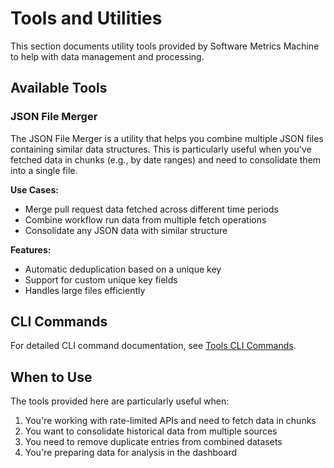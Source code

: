 # Tools and Utilities

This section documents utility tools provided by Software Metrics Machine to help with data management and processing.

## Available Tools

### JSON File Merger

The JSON File Merger is a utility that helps you combine multiple JSON files containing similar data structures. This is particularly useful when you've fetched data in chunks (e.g., by date ranges) and need to consolidate them into a single file.

**Use Cases:**
- Merge pull request data fetched across different time periods
- Combine workflow run data from multiple fetch operations
- Consolidate any JSON data with similar structure

**Features:**
- Automatic deduplication based on a unique key
- Support for custom unique key fields
- Handles large files efficiently

## CLI Commands

For detailed CLI command documentation, see [Tools CLI Commands](./tools/cli.md).

## When to Use

The tools provided here are particularly useful when:

1. You're working with rate-limited APIs and need to fetch data in chunks
2. You want to consolidate historical data from multiple sources
3. You need to remove duplicate entries from combined datasets
4. You're preparing data for analysis in the dashboard
